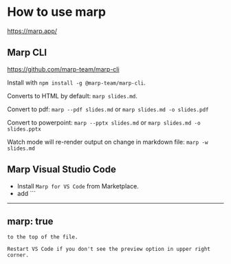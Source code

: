 # How to use marp
https://marp.app/

## Marp CLI
https://github.com/marp-team/marp-cli

Install with `npm install -g @marp-team/marp-cli`.

Converts to HTML by default: `marp slides.md`.

Convert to pdf: `marp --pdf slides.md` or `marp slides.md -o slides.pdf`

Convert to powerpoint: `marp --pptx slides.md` or `marp slides.md -o slides.pptx`

Watch mode will re-render output on change in markdown file: `marp -w slides.md`

## Marp Visual Studio Code
* Install `Marp for VS Code` from Marketplace.
* add ```
---
marp: true
---
```
to the top of the file.

Restart VS Code if you don't see the preview option in upper right corner.
